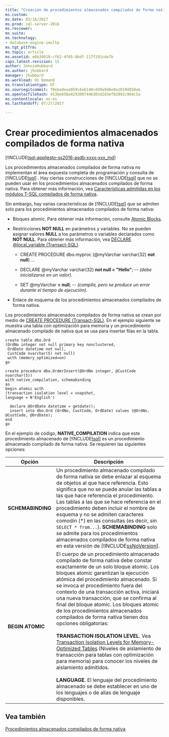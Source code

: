 ```yaml
---
title: "Creación de procedimientos almacenados compilados de forma nativa | Microsoft Docs"
ms.custom: 
ms.date: 03/16/2017
ms.prod: sql-server-2016
ms.reviewer: 
ms.suite: 
ms.technology:
- database-engine-imoltp
ms.tgt_pltfrm: 
ms.topic: article
ms.assetid: e6b34010-cf62-4f65-bbdf-117f291cde7b
caps.latest.revision: 15
author: JennieHubbard
ms.author: jhubbard
manager: jhubbard
ms.workload: On Demand
ms.translationtype: HT
ms.sourcegitcommit: f0ebadeaa959c6eb148cdd9a9d6e0a1019d858ab
ms.openlocfilehash: 413be658a429308744b303d2d3ef82892c964c5a
ms.contentlocale: es-es
ms.lasthandoff: 07/27/2017

---
```

# <a name="creating-natively-compiled-stored-procedures"></a>Crear procedimientos almacenados compilados de forma nativa
[!INCLUDE[tsql-appliesto-ss2016-asdb-xxxx-xxx_md](../../includes/tsql-appliesto-ss2016-asdb-xxxx-xxx-md.md)]

  Los procedimientos almacenados compilados de forma nativa no implementan el área expuesta completa de programación y consulta de [!INCLUDE[tsql](../../includes/tsql-md.md)] . Hay ciertas construcciones de [!INCLUDE[tsql](../../includes/tsql-md.md)] que no se pueden usar en los procedimientos almacenados compilados de forma nativa. Para obtener más información, vea [Características admitidas en los módulos T-SQL compilados de forma nativa](../../relational-databases/in-memory-oltp/supported-features-for-natively-compiled-t-sql-modules.md).  
  
 Sin embargo, hay varias características de [!INCLUDE[tsql](../../includes/tsql-md.md)] que se admiten solo para los procedimientos almacenados compilados de forma nativa:  
  
-   Bloques atomic. Para obtener más información, consulte [Atomic Blocks](../../relational-databases/in-memory-oltp/atomic-blocks-in-native-procedures.md).  
  
-   Restricciones **NOT NULL** en parámetros y variables. No se pueden asignar valores **NULL** a los parámetros o variables declarados como **NOT NULL**. Para obtener más información, vea [DECLARE @local_variable &#40;Transact-SQL&#41;](../../t-sql/language-elements/declare-local-variable-transact-sql.md).  
  
    -   CREATE PROCEDURE dbo.myproc (@myVarchar  varchar(32)  **not null**) ...  
  
    -   DECLARE @myVarchar  varchar(32)  **not null = "Hello"**; -- *(debe inicializarse en un valor)*.  
  
    -   SET @myVarchar **= null**; -- *(compila, pero se produce un error durante el tiempo de ejecución)*.  
  
-   Enlace de esquema de los procedimientos almacenados compilados de forma nativa.  
  
 Los procedimientos almacenados compilados de forma nativa se crean por medio de [CREATE PROCEDURE &#40;Transact-SQL&#41;](../../t-sql/statements/create-procedure-transact-sql.md). En el ejemplo siguiente se muestra una tabla con optimización para memoria y un procedimiento almacenado compilado de nativa que se usa para insertar filas en la tabla.  
  
```tsql  
create table dbo.Ord  
(OrdNo integer not null primary key nonclustered,   
 OrdDate datetime not null,   
 CustCode nvarchar(5) not null)   
 with (memory_optimized=on)  
go  
  
create procedure dbo.OrderInsert(@OrdNo integer, @CustCode nvarchar(5))  
with native_compilation, schemabinding  
as   
begin atomic with  
(transaction isolation level = snapshot,  
language = N'English')  
  
  declare @OrdDate datetime = getdate();  
  insert into dbo.Ord (OrdNo, CustCode, OrdDate) values (@OrdNo, @CustCode, @OrdDate);  
end  
go  
```  
  
 En el ejemplo de código, **NATIVE_COMPILATION** indica que este procedimiento almacenado de [!INCLUDE[tsql](../../includes/tsql-md.md)] es un procedimiento almacenado compilado de forma nativa. Se requieren las siguientes opciones:  
  
|Opción|Descripción|  
|------------|-----------------|  
|**SCHEMABINDING**|Un procedimiento almacenado compilado de forma nativa se debe enlazar al esquema de objetos al que hace referencia. Esto significa que no se puede anular las tablas a las que hace referencia el procedimiento. Las tablas a las que se hace referencia en el procedimiento deben incluir el nombre de esquema y no se admiten caracteres comodín (\*) en las consultas (es decir, sin `SELECT * from...`). **SCHEMABINDING** solo se admite para los procedimientos almacenados compilados de forma nativa en esta versión de [!INCLUDE[ssNoVersion](../../includes/ssnoversion-md.md)].|  
|**BEGIN ATOMIC**|El cuerpo de un procedimiento almacenado compilado de forma nativa debe constar exactamente de un solo bloque atomic. Los bloques atomic garantizan la ejecución atómica del procedimiento almacenado. Si se invoca el procedimiento fuera del contexto de una transacción activa, iniciará una nueva transacción, que se confirma al final del bloque atomic. Los bloques atomic de los procedimientos almacenados compilados de forma nativa tienen dos opciones obligatorias:<br /><br /> **TRANSACTION ISOLATION LEVEL**. Vea [Transaction Isolation Levels for Memory-Optimized Tables](http://msdn.microsoft.com/library/8a6a82bf-273c-40ab-a101-46bd3615db8a) (Niveles de aislamiento de transacción para tablas con optimización para memoria) para conocer los niveles de aislamiento admitidos.<br /><br /> **LANGUAGE**. El lenguaje del procedimiento almacenado se debe establecer en uno de los lenguajes o de alias de lenguaje disponibles.|  
  
## <a name="see-also"></a>Vea también  
 [Procedimientos almacenados compilados de forma nativa](../../relational-databases/in-memory-oltp/natively-compiled-stored-procedures.md)  
  
  

